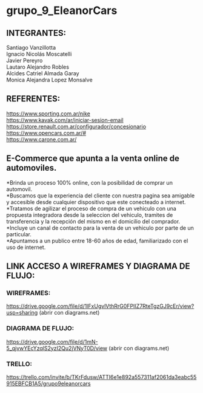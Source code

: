# grupo_9_EleanorCars

## INTEGRANTES:

Santiago Vanzillotta  
Ignacio Nicolás Moscatelli  
Javier Pereyro  
Lautaro Alejandro Robles  
Alcides Catriel Almada Garay  
Monica Alejandra Lopez Monsalve  

## REFERENTES:

https://www.sporting.com.ar/nike  
https://www.kavak.com/ar/iniciar-sesion-email  
https://store.renault.com.ar/configurador/concesionario  
https://www.opencars.com.ar/#  
https://www.carone.com.ar/  


## E-Commerce que apunta a la venta online de automoviles.  

*Brinda un proceso 100% online, con la posibilidad de comprar un automovil.  
*Buscamos que la experiencia del cliente con nuestra pagina sea amigable y accesible desde cualquier dispositivo que este conecteado a internet.  
*Tratamos de agilizar el proceso de compra de un vehiculo con una propuesta integradora desde la seleccion del vehiculo, tramites de transferencia y la recepción del mismo en el domicilio del comprador.  
*Incluye un canal de contacto para la venta de un vehiculo por parte de un particular.  
*Apuntamos a un publico entre 18-60 años de edad, familiarizado con el uso de internet.  

## LINK ACCESO A WIREFRAMES Y DIAGRAMA DE FLUJO:  

### WIREFRAMES:  
https://drive.google.com/file/d/1lFxUgvlVthRrG0FPIIZ7RteTgzGJ9cEr/view?usp=sharing (abrir con diagrams.net)  

### DIAGRAMA DE FLUJO:  
https://drive.google.com/file/d/1mN-5_qjvwYEcYzqlS2yzI2Qu2jVNyT0D/view (abrir con diagrams.net)

### TRELLO:
https://trello.com/invite/b/TKrFdusw/ATTI6e1e892a557311af2061da3eabc55915EBFCB1A5/grupo9eleanorcars





